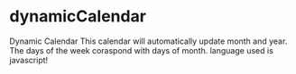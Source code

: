 # dynamicCalendar
Dynamic Calendar
This calendar will automatically update month and year.
The days of the week coraspond with days of month.
language used is javascript!
